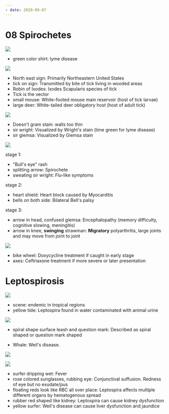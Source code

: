 ```yaml
---
- date: 2020-09-07
---
```


# 08 Spirochetes

<!-- burgdorferi causes -->

![](https://photos.thisispiggy.com/file/wikiFiles/n0CNndP.jpg)

- green color shirt: lyme disease

<!-- burgdorferi geography, transmission, reservoirs -->

![](https://photos.thisispiggy.com/file/wikiFiles/n0CNndP.jpg)

- North east sign: Primarily Northeastern United States
- tick on sign: Transmitted by bite of tick living in wooded areas
- Robin of Ixodes: Ixodes Scapularis species of tick
- Tick is the vector
- small mouse: White-footed mouse main reservoir (host of tick larvae)
- large deer: White-tailed deer obligatory host (host of adult tick)

<!-- burgdorferi gm stain, special stains -->

![](https://photos.thisispiggy.com/file/wikiFiles/n0CNndP.jpg)

- Doesn't gram stain: walls too thin
- sir wright: Visualized by Wright's stain (lime green for lyme disease)
- sir giemsa: Visualized by Giemsa stain

<!-- burgdorferi stages and symptoms -->

![](https://photos.thisispiggy.com/file/wikiFiles/n0CNndP.jpg)

stage 1:

- "Bull's eye" rash
- splitting arrow: Spirochete
- sweating sir wright: Flu-like symptoms

stage 2:

- heart shield: Heart block caused by Myocarditis
- bells on both side: Bilateral Bell's palsy

stage 3:

- arrow in head, confused giemsa: Encephalopathy (memory difficulty, cognitive slowing, meningitis)
- arrow in knee, **swinging** strawman: **Migratory** polyarthritis, large joints and may move from joint to joint

<!-- burgdorferi treatment -->

![](https://photos.thisispiggy.com/file/wikiFiles/n0CNndP.jpg)

- bike wheel: Doxycycline treatment if caught in early stage
- axes: Ceftriaxone treatment if more severe or later presentation

# Leptospirosis

<!-- leptospirosis geography, transmission -->

![](https://photos.thisispiggy.com/file/wikiFiles/cdpyknt.jpg)

- scene: endemic in tropical regions
- yellow tide: Leptospira found in water contaminated with animal urine

<!-- leptospirosis shape -->

![](https://photos.thisispiggy.com/file/wikiFiles/cdpyknt.jpg)

- spiral shape surface leash and question mark: Described as spiral shaped or question mark shaped

<!-- leptospirosis causes what disease. Name -->

- Whale: Weil's disease.

![](https://photos.thisispiggy.com/file/wikiFiles/cdpyknt.jpg)

<!-- leptospirosis symptoms -->

![](https://photos.thisispiggy.com/file/wikiFiles/cdpyknt.jpg)

- surfer dripping wet: Fever
- rose colored sunglasses, rubbing eye: Conjunctival suffusion. Redness of eye but no exudate/pus
- floating reds look like RBC all over place: Leptospira affects multiple different organs by hematogenous spread
- rubber red shaped like kidney: Leptospira can cause kidney dysfunction
- yellow surfer: Weil's disease can cause liver dysfunction and jaundice

